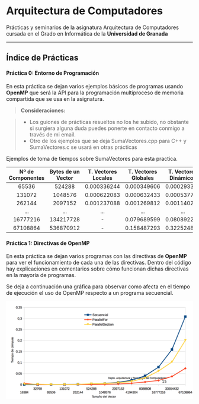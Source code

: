 Arquitectura de Computadores
===================

Prácticas y seminarios de la asignatura Arquitectura de Computadores cursada en el Grado en Informática de la **Universidad de Granada**

----------

Índice de Prácticas
-------------
#### Práctica 0: Entorno de Programación 
En esta práctica se dejan varios ejemplos básicos de programas usando **OpenMP** que será la API para la programación multiproceso de memoria compartida que se usa en la asignatura.

> **Consideraciones:**

> - Los guiones de prácticas resueltos no los he subido, no obstante si surgiera alguna duda puedes ponerte en contacto conmigo a través de mi email.
> - Otro de los ejemplos que se deja SumaVectores.cpp para C++ y SumaVectores.c se usará en otras prácticas

Ejemplos de toma de tiempos sobre SumaVectores para esta practica.

| Nº de Componentes | Bytes de un Vector | T. Vectores Locales | T. Vectores Globales | T. Vectores Dinámicos |
|:-------------:|:-------------:|:-------------:|:-------------:|:-------------:|
| 65536  | 524288  | 0.000336244 | 0.000349606 | 0.000293322 |
| 131072 | 1048576 | 0.000622083 | 0.000632433 | 0.000537794 |
| 262144 | 2097152 | 0.001237088 | 0.001269812 | 0.001140235 |
| ... | ... | ... | ... | ... |
| 16777216 | 134217728 | - | 0.079689599 | 0.080892243 |
| 67108864 | 536870912 | - | 0.158487293 | 0.322524806 |  

#### Práctica 1: Directivas de OpenMP
En esta práctica se dejan varios programas con las directivas de **OpenMP** para ver el funcionamiento de cada una de las directivas. Dentro del código hay explicaciones en comentarios sobre cómo funcionan dichas directivas en la mayoría de programas.

Se deja a continuación una gráfica para observar como afecta en el tiempo de ejecución el uso de OpenMP respecto a un programa secuencial.

![graficaP1](img/1.jpg)
